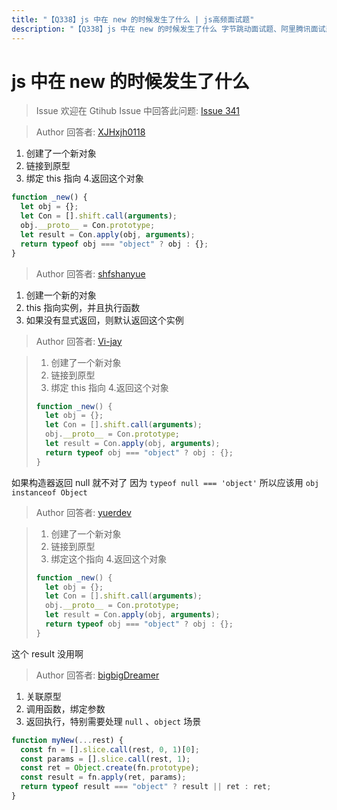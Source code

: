 ```yaml
---
title: "【Q338】js 中在 new 的时候发生了什么 | js高频面试题"
description: "【Q338】js 中在 new 的时候发生了什么 字节跳动面试题、阿里腾讯面试题、美团小米面试题。"
---
```


# js 中在 new 的时候发生了什么

> Issue
> 欢迎在 Gtihub Issue 中回答此问题: [Issue 341](https://github.com/shfshanyue/Daily-Question/issues/341)

> Author
> 回答者: [XJHxjh0118](https://github.com/XJHxjh0118)

1. 创建了一个新对象
2. 链接到原型
3. 绑定 this 指向 4.返回这个对象

```js
function _new() {
  let obj = {};
  let Con = [].shift.call(arguments);
  obj.__proto__ = Con.prototype;
  let result = Con.apply(obj, arguments);
  return typeof obj === "object" ? obj : {};
}
```

> Author
> 回答者: [shfshanyue](https://github.com/shfshanyue)

1. 创建一个新的对象
1. this 指向实例，并且执行函数
1. 如果没有显式返回，则默认返回这个实例

> Author
> 回答者: [Vi-jay](https://github.com/Vi-jay)

> 1. 创建了一个新对象
> 2. 链接到原型
> 3. 绑定 this 指向 4.返回这个对象
>
> ```js
> function _new() {
>   let obj = {};
>   let Con = [].shift.call(arguments);
>   obj.__proto__ = Con.prototype;
>   let result = Con.apply(obj, arguments);
>   return typeof obj === "object" ? obj : {};
> }
> ```

如果构造器返回 null 就不对了 因为 `typeof null === 'object'` 所以应该用 `obj instanceof Object`

> Author
> 回答者: [yuerdev](https://github.com/yuerdev)

> 1. 创建了一个新对象
> 2. 链接到原型
> 3. 绑定这个指向 4.返回这个对象
>
> ```js
> function _new() {
>   let obj = {};
>   let Con = [].shift.call(arguments);
>   obj.__proto__ = Con.prototype;
>   let result = Con.apply(obj, arguments);
>   return typeof obj === "object" ? obj : {};
> }
> ```

这个 result 没用啊

> Author
> 回答者: [bigbigDreamer](https://github.com/bigbigDreamer)

1. 关联原型
2. 调用函数，绑定参数
3. 返回执行，特别需要处理 `null` 、`object` 场景

```js
function myNew(...rest) {
  const fn = [].slice.call(rest, 0, 1)[0];
  const params = [].slice.call(rest, 1);
  const ret = Object.create(fn.prototype);
  const result = fn.apply(ret, params);
  return typeof result === "object" ? result || ret : ret;
}
```
